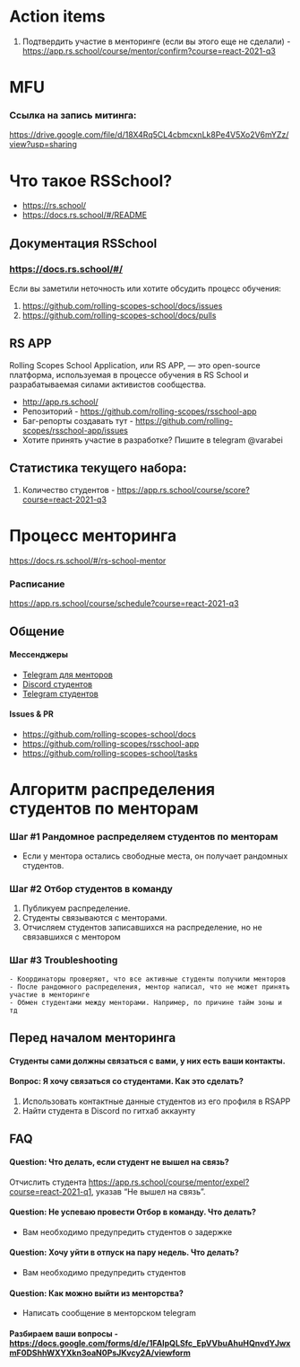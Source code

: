 
# Action items
1. Подтвердить участие в менторинге (если вы этого еще не сделали) - https://app.rs.school/course/mentor/confirm?course=react-2021-q3

# MFU
### Ссылка на запись митинга:

https://drive.google.com/file/d/18X4Rq5CL4cbmcxnLk8Pe4V5Xo2V6mYZz/view?usp=sharing

# Что такое RSSchool?
- https://rs.school/  
- https://docs.rs.school/#/README

## Документация RSSchool
### https://docs.rs.school/#/
Если вы заметили неточность или хотите обсудить процесс обучения:
1. https://github.com/rolling-scopes-school/docs/issues
2. https://github.com/rolling-scopes-school/docs/pulls

## RS APP
Rolling Scopes School Application, или RS APP, — это open-source платформа, используемая в процессе обучения в RS School и разрабатываемая силами активистов сообщества.
- http://app.rs.school/
- Репозиторий - https://github.com/rolling-scopes/rsschool-app
- Баг-репорты создавать тут - https://github.com/rolling-scopes/rsschool-app/issues
- Хотите принять участие в разработке? Пишите в telegram @varabei

## Статистика текущего набора:
1) Количество студентов - https://app.rs.school/course/score?course=react-2021-q3

# Процесс менторинга 
https://docs.rs.school/#/rs-school-mentor

### Расписание 
https://app.rs.school/course/schedule?course=react-2021-q3

## Общение 
#### Мессенджеры
- [Telegram для менторов](https://t.me/joinchat/VU0dI0gXRlOOiFkU)
- [Discord студентов](https://discord.gg/W2NR6gEa9T)
- [Telegram студентов](https://t.me/joinchat/RW7KCSgb-JXsXyC9)

#### Issues & PR
- https://github.com/rolling-scopes-school/docs
- https://github.com/rolling-scopes/rsschool-app
- https://github.com/rolling-scopes-school/tasks

# Алгоритм распределения студентов по менторам
### Шаг #1 Рандомное распределяем студентов по менторам
- Если у ментора остались свободные места, он получает рандомных студентов. 
### Шаг #2 Отбор студентов в команду
1. Публикуем распределение. 
2. Студенты связываются с менторами. 
4. Отчисляем студентов записавшихся на распределение, но не связавшихся с ментором
### Шаг #3 Troubleshooting
    - Координаторы проверяют, что все активные студенты получили менторов
    - После рандомного распределения, ментор написал, что не может принять участие в менторинге
    - Обмен студентами между менторами. Например, по причине тайм зоны и тд

## Перед началом менторинга
#### Студенты сами должны связаться с вами, у них есть ваши контакты.

#### Вопрос: Я хочу связаться со студентами. Как это сделать?
1. Использовать контактные данные студентов из его профиля в RSAPP
2. Найти студента в Discord по гитхаб аккаунту

## FAQ
#### Question: Что делать, если студент не вышел на связь?
Отчислить студента https://app.rs.school/course/mentor/expel?course=react-2021-q1, указав “Не вышел на связь”. 

#### Question: Не успеваю провести Отбор в команду. Что делать?
- Вам необходимо предупредить студентов о задержке

#### Question: Хочу уйти в отпуск на пару недель. Что делать?
- Вам необходимо предупредить студентов

#### Question: Как можно выйти из менторства?
- Написать сообщение в менторском telegram

#### Разбираем ваши вопросы - https://docs.google.com/forms/d/e/1FAIpQLSfc_EpVVbuAhuHQnvdYJwxmF0DShhWXYXkn3oaN0PsJKvcy2A/viewform
